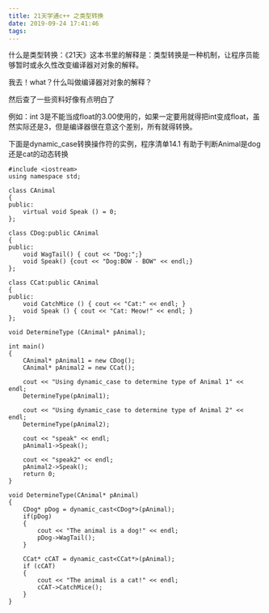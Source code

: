 ```yaml
---
title: 21天学通c++ 之类型转换
date: 2019-09-24 17:41:46
tags:
---
```




什么是类型转换：《21天》这本书里的解释是：类型转换是一种机制，让程序员能够暂时或永久性改变编译器对对象的解释。

我去！what？什么叫做编译器对对象的解释？

然后查了一些资料好像有点明白了

例如：int 3是不能当成float的3.00使用的，如果一定要用就得把int变成float，虽然实际还是3，但是编译器很在意这个差别，所有就得转换。

下面是dynamic_case转换操作符的实例，程序清单14.1 有助于判断Animal是dog还是cat的动态转换
```
#include <iostream>
using namespace std;

class CAnimal
{
public:
    virtual void Speak () = 0;
};

class CDog:public CAnimal
{
public:
    void WagTail() { cout << "Dog:";}
    void Speak() {cout << "Dog:BOW - BOW" << endl;}
};

class CCat:public CAnimal
{
public:
    void CatchMice () { cout << "Cat:" << endl; }
    void Speak () { cout << "Cat: Meow!" << endl; }
};

void DetermineType (CAnimal* pAnimal);

int main()
{
    CAnimal* pAnimal1 = new CDog();
    CAnimal* pAnimal2 = new CCat();

    cout << "Using dynamic_case to determine type of Animal 1" << endl;
    DetermineType(pAnimal1);

    cout << "Using dynamic_case to determine type of Animal 2" << endl;
    DetermineType(pAnimal2);

    cout << "speak" << endl;
    pAnimal1->Speak();

    cout << "speak2" << endl;
    pAnimal2->Speak();
    return 0;
}

void DetermineType(CAnimal* pAnimal)
{
    CDog* pDog = dynamic_cast<CDog*>(pAnimal);
    if(pDog)
    {
        cout << "The animal is a dog!" << endl;
        pDog->WagTail();
    }

    CCat* cCAT = dynamic_cast<CCat*>(pAnimal);
    if (cCAT)
    {
        cout << "The animal is a cat!" << endl;
        cCAT->CatchMice();
    }
}

```